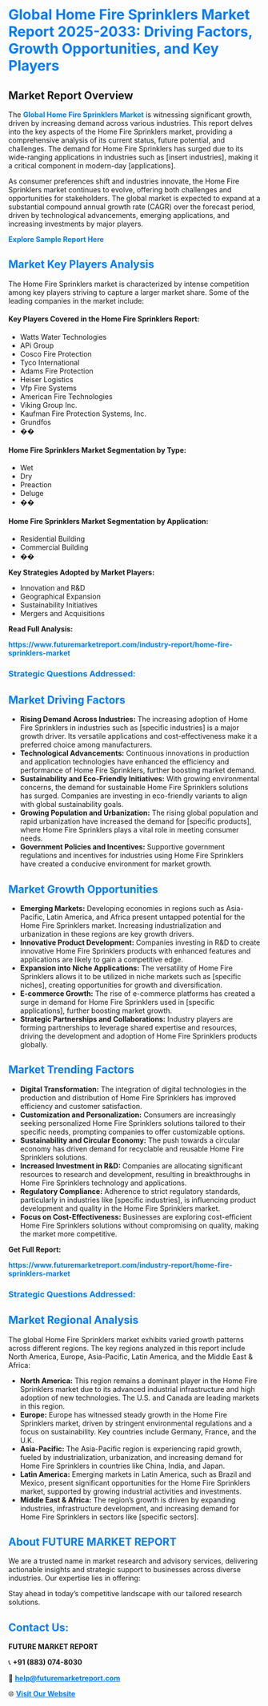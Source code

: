 <h1 style="color: #007BFF;">Global Home Fire Sprinklers Market Report 2025-2033: Driving Factors, Growth Opportunities, and Key Players</h1>

<section id="overview">
<h2>Market Report Overview</h2>
<p>The <a href="https://www.futuremarketreport.com/industry-report/home-fire-sprinklers-market" style="color: #007BFF; text-decoration: none;"><strong>Global Home Fire Sprinklers Market</strong></a> is witnessing significant growth, driven by increasing demand across various industries. This report delves into the key aspects of the Home Fire Sprinklers market, providing a comprehensive analysis of its current status, future potential, and challenges. The demand for Home Fire Sprinklers has surged due to its wide-ranging applications in industries such as [insert industries], making it a critical component in modern-day [applications].</p>
<p>As consumer preferences shift and industries innovate, the Home Fire Sprinklers market continues to evolve, offering both challenges and opportunities for stakeholders. The global market is expected to expand at a substantial compound annual growth rate (CAGR) over the forecast period, driven by technological advancements, emerging applications, and increasing investments by major players.</p>
</section>

<section id="overview">
<p><a href="https://www.futuremarketreport.com/request-sample/reportId=117071" style="color: #007BFF; text-decoration: none;"><strong>Explore Sample Report Here</strong></a></p>
</section>

<section id="key-players">
<h2 style="color: #007BFF;">Market Key Players Analysis</h2>
<p>The Home Fire Sprinklers market is characterized by intense competition among key players striving to capture a larger market share. Some of the leading companies in the market include:</p>
<h4>Key Players Covered in the Home Fire Sprinklers Report:</h4>
<ul><li>Watts Water Technologies</li><li>APi Group</li><li>Cosco Fire Protection</li><li>Tyco International</li><li>Adams Fire Protection</li><li>Heiser Logistics</li><li>Vfp Fire Systems</li><li>American Fire Technologies</li><li>Viking Group Inc.</li><li>Kaufman Fire Protection Systems, Inc.</li><li>Grundfos</li><li>��</li></ul>
<h4>Home Fire Sprinklers Market Segmentation by Type:</h4>
<ul><li>Wet</li><li>Dry</li><li>Preaction</li><li>Deluge</li><li>��</li></ul>

<h4>Home Fire Sprinklers Market Segmentation by Application:</h4>
<ul><li>Residential Building</li><li>Commercial Building</li><li>��</li></ul>
<p><strong>Key Strategies Adopted by Market Players:</strong></p>
<ul>
<li>Innovation and R&D</li>
<li>Geographical Expansion</li>
<li>Sustainability Initiatives</li>
<li>Mergers and Acquisitions</li>
</ul>
</section>

<section>
<p><strong>Read Full Analysis: </strong></p><a href="https://www.futuremarketreport.com/industry-report/home-fire-sprinklers-market" style="color: #007BFF; text-decoration: none;"><strong>https://www.futuremarketreport.com/industry-report/home-fire-sprinklers-market</strong></a>
<h3 style="color: #007BFF;">Strategic Questions Addressed:</h3>
</section>

<section id="driving-factors">
<h2 style="color: #007BFF;">Market Driving Factors</h2>
<ul>
<li><strong>Rising Demand Across Industries:</strong> The increasing adoption of Home Fire Sprinklers in industries such as [specific industries] is a major growth driver. Its versatile applications and cost-effectiveness make it a preferred choice among manufacturers.</li>
<li><strong>Technological Advancements:</strong> Continuous innovations in production and application technologies have enhanced the efficiency and performance of Home Fire Sprinklers, further boosting market demand.</li>
<li><strong>Sustainability and Eco-Friendly Initiatives:</strong> With growing environmental concerns, the demand for sustainable Home Fire Sprinklers solutions has surged. Companies are investing in eco-friendly variants to align with global sustainability goals.</li>
<li><strong>Growing Population and Urbanization:</strong> The rising global population and rapid urbanization have increased the demand for [specific products], where Home Fire Sprinklers plays a vital role in meeting consumer needs.</li>
<li><strong>Government Policies and Incentives:</strong> Supportive government regulations and incentives for industries using Home Fire Sprinklers have created a conducive environment for market growth.</li>
</ul>
</section>

<section id="growth-opportunities">
<h2 style="color: #007BFF;">Market Growth Opportunities</h2>
<ul>
<li><strong>Emerging Markets:</strong> Developing economies in regions such as Asia-Pacific, Latin America, and Africa present untapped potential for the Home Fire Sprinklers market. Increasing industrialization and urbanization in these regions are key growth drivers.</li>
<li><strong>Innovative Product Development:</strong> Companies investing in R&D to create innovative Home Fire Sprinklers products with enhanced features and applications are likely to gain a competitive edge.</li>
<li><strong>Expansion into Niche Applications:</strong> The versatility of Home Fire Sprinklers allows it to be utilized in niche markets such as [specific niches], creating opportunities for growth and diversification.</li>
<li><strong>E-commerce Growth:</strong> The rise of e-commerce platforms has created a surge in demand for Home Fire Sprinklers used in [specific applications], further boosting market growth.</li>
<li><strong>Strategic Partnerships and Collaborations:</strong> Industry players are forming partnerships to leverage shared expertise and resources, driving the development and adoption of Home Fire Sprinklers products globally.</li>
</ul>
</section>

<section id="trending-factors">
<h2 style="color: #007BFF;">Market Trending Factors</h2>
<ul>
<li><strong>Digital Transformation:</strong> The integration of digital technologies in the production and distribution of Home Fire Sprinklers has improved efficiency and customer satisfaction.</li>
<li><strong>Customization and Personalization:</strong> Consumers are increasingly seeking personalized Home Fire Sprinklers solutions tailored to their specific needs, prompting companies to offer customizable options.</li>
<li><strong>Sustainability and Circular Economy:</strong> The push towards a circular economy has driven demand for recyclable and reusable Home Fire Sprinklers solutions.</li>
<li><strong>Increased Investment in R&D:</strong> Companies are allocating significant resources to research and development, resulting in breakthroughs in Home Fire Sprinklers technology and applications.</li>
<li><strong>Regulatory Compliance:</strong> Adherence to strict regulatory standards, particularly in industries like [specific industries], is influencing product development and quality in the Home Fire Sprinklers market.</li>
<li><strong>Focus on Cost-Effectiveness:</strong> Businesses are exploring cost-efficient Home Fire Sprinklers solutions without compromising on quality, making the market more competitive.</li>
</ul>
</section>

<section>
<p><strong>Get Full Report: </strong></p><a href="https://www.futuremarketreport.com/industry-report/home-fire-sprinklers-market" style="color: #007BFF; text-decoration: none;"><strong>https://www.futuremarketreport.com/industry-report/home-fire-sprinklers-market</strong></a>
<h3 style="color: #007BFF;">Strategic Questions Addressed:</h3>
</section>


<section id="regional-analysis">
<h2 style="color: #007BFF;">Market Regional Analysis</h2>
<p>The global Home Fire Sprinklers market exhibits varied growth patterns across different regions. The key regions analyzed in this report include North America, Europe, Asia-Pacific, Latin America, and the Middle East & Africa:</p>
<ul>
<li><strong>North America:</strong> This region remains a dominant player in the Home Fire Sprinklers market due to its advanced industrial infrastructure and high adoption of new technologies. The U.S. and Canada are leading markets in this region.</li>
<li><strong>Europe:</strong> Europe has witnessed steady growth in the Home Fire Sprinklers market, driven by stringent environmental regulations and a focus on sustainability. Key countries include Germany, France, and the U.K.</li>
<li><strong>Asia-Pacific:</strong> The Asia-Pacific region is experiencing rapid growth, fueled by industrialization, urbanization, and increasing demand for Home Fire Sprinklers in countries like China, India, and Japan.</li>
<li><strong>Latin America:</strong> Emerging markets in Latin America, such as Brazil and Mexico, present significant opportunities for the Home Fire Sprinklers market, supported by growing industrial activities and investments.</li>
<li><strong>Middle East & Africa:</strong> The region’s growth is driven by expanding industries, infrastructure development, and increasing demand for Home Fire Sprinklers in sectors like [specific sectors].</li>
</ul>
</section>

<footer>
<h2 style="color: #007BFF;">About FUTURE MARKET REPORT</h2>
<p>We are a trusted name in market research and advisory services, delivering actionable insights and strategic support to businesses across diverse industries. Our expertise lies in offering:</p>

<p>Stay ahead in today’s competitive landscape with our tailored research solutions.</p>

<h2 style="color: #007BFF;">Contact Us:</h2>
<p><strong>FUTURE MARKET REPORT</strong></p>
<p>📞 <strong>+91 (883) 074-8030</strong></p>
<p>📧 <strong><a href="mailto:help@futuremarketreport.com" style="color: #007BFF;">help@futuremarketreport.com</a></strong></p>
<p>🌐 <strong><a href="https://www.futuremarketreport.com/" style="color: #007BFF;">Visit Our Website</a></strong></p>
</footer>